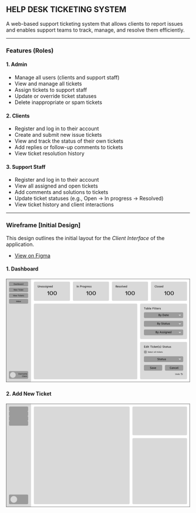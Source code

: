 ## HELP DESK TICKETING SYSTEM

A web-based support ticketing system that allows clients to report issues and enables support teams to track, manage, and resolve them efficiently.

---

### Features (Roles)

#### 1. Admin

- Manage all users (clients and support staff)
- View and manage all tickets
- Assign tickets to support staff
- Update or override ticket statuses
- Delete inappropriate or spam tickets

#### 2. Clients

- Register and log in to their account
- Create and submit new issue tickets
- View and track the status of their own tickets
- Add replies or follow-up comments to tickets
- View ticket resolution history

#### 3. Support Staff

- Register and log in to their account
- View all assigned and open tickets
- Add comments and solutions to tickets
- Update ticket statuses (e.g., Open → In progress → Resolved)
- View ticket history and client interactions

---

### Wireframe [Initial Design]

This design outlines the initial layout for the _Client Interface_ of the application.

- [View on Figma](https://www.figma.com/design/NXD9zZWMqSGBfUK8sOjD32/Help-Desk-Ticket-System?node-id=0-1&t=tj802WG7oXANxCDH-1)

#### 1. Dashboard

![Dashboard](https://github.com/ItIsMeMyselfAndI/help-desk-ticketing-system/blob/d7c2eda3523ee944dc3c8655ad65e46c3c0afb93/figma-designs/dashboard.png)

#### 2. Add New Ticket

![Add-Ticket](https://github.com/ItIsMeMyselfAndI/help-desk-ticketing-system/blob/d7c2eda3523ee944dc3c8655ad65e46c3c0afb93/figma-designs/new-ticket.png)
